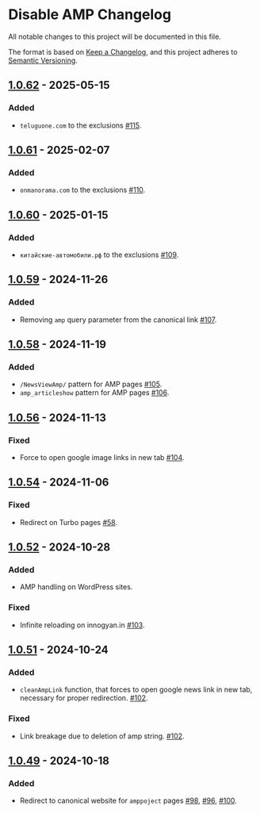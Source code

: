 # Disable AMP Changelog

All notable changes to this project will be documented in this file.

The format is based on [Keep a Changelog], and this project adheres to [Semantic Versioning].

[Keep a Changelog]: https://keepachangelog.com/en/1.0.0/
[Semantic Versioning]: https://semver.org/spec/v2.0.0.html

## [1.0.62] - 2025-05-15

### Added

- `teluguone.com` to the exclusions [#115].

[1.0.62]: https://github.com/AdguardTeam/DisableAMP/compare/v1.0.61...v1.0.62
[#115]: https://github.com/AdguardTeam/DisableAMP/issues/115

## [1.0.61] - 2025-02-07

### Added

- `onmanorama.com` to the exclusions [#110].

[1.0.61]: https://github.com/AdguardTeam/DisableAMP/compare/v1.0.60...v1.0.61
[#110]: https://github.com/AdguardTeam/DisableAMP/issues/110

## [1.0.60] - 2025-01-15

### Added

- `китайские-автомобили.рф` to the exclusions [#109].

[1.0.60]: https://github.com/AdguardTeam/DisableAMP/compare/v1.0.59...v1.0.60
[#109]: https://github.com/AdguardTeam/DisableAMP/issues/109

## [1.0.59] - 2024-11-26

### Added

- Removing `amp` query parameter from the canonical link [#107].

[1.0.59]: https://github.com/AdguardTeam/DisableAMP/compare/v1.0.58...v1.0.59
[#107]: https://github.com/AdguardTeam/DisableAMP/issues/107

## [1.0.58] - 2024-11-19

### Added

- `/NewsViewAmp/` pattern for AMP pages [#105].
- `amp_articleshow` pattern for AMP pages [#106].

[1.0.58]: https://github.com/AdguardTeam/DisableAMP/compare/v1.0.56...v1.0.58
[#105]: https://github.com/AdguardTeam/DisableAMP/issues/105
[#106]: https://github.com/AdguardTeam/DisableAMP/issues/106

## [1.0.56] - 2024-11-13

### Fixed

- Force to open google image links in new tab [#104].

[1.0.56]: https://github.com/AdguardTeam/DisableAMP/compare/v1.0.54...v1.0.56
[#104]: https://github.com/AdguardTeam/DisableAMP/issues/104

## [1.0.54] - 2024-11-06

### Fixed

- Redirect on Turbo pages [#58].

[1.0.54]: https://github.com/AdguardTeam/DisableAMP/compare/v1.0.52...v1.0.54
[#58]: https://github.com/AdguardTeam/DisableAMP/issues/58

## [1.0.52] - 2024-10-28

### Added

- AMP handling on WordPress sites.

### Fixed

- Infinite reloading on innogyan.in [#103].

[1.0.52]: https://github.com/AdguardTeam/DisableAMP/compare/v1.0.51...v1.0.52
[#103]: https://github.com/AdguardTeam/DisableAMP/issues/103

## [1.0.51] - 2024-10-24

### Added

- `cleanAmpLink` function, that forces to open google news link in new tab, necessary for proper redirection. [#102].

### Fixed

- Link breakage due to deletion of amp string. [#102].

[1.0.51]: https://github.com/AdguardTeam/DisableAMP/compare/v1.0.49...v1.0.51
[#102]: https://github.com/AdguardTeam/DisableAMP/issues/102

## [1.0.49] - 2024-10-18

### Added

- Redirect to canonical website for `amppoject` pages [#98], [#96], [#100].

[1.0.49]: https://github.com/AdguardTeam/DisableAMP/compare/v1.0.47...v1.0.49
[#98]: https://github.com/AdguardTeam/DisableAMP/issues/98
[#96]: https://github.com/AdguardTeam/DisableAMP/issues/96
[#100]: https://github.com/AdguardTeam/DisableAMP/issues/100
